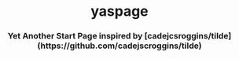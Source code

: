 <h1 align='center'>yaspage</h1>
<h3 align='center'>Yet Another Start Page inspired by [cadejcsroggins/tilde](https://github.com/cadejscroggins/tilde)
